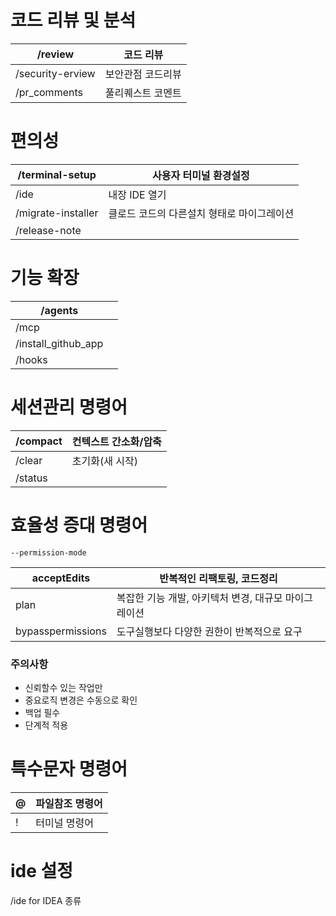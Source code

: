 # 코드 리뷰 및 분석

| /review          | 코드 리뷰     |
| ---------------- | --------- |
| /security-erview | 보안관점 코드리뷰 |
| /pr_comments     | 풀리퀘스트 코멘트 |

# 편의성

| /terminal-setup    | 사용자 터미널 환경설정            |
| ------------------ | ----------------------- |
| /ide               | 내장 IDE 열기               |
| /migrate-installer | 클로드 코드의 다른설치 형태로 마이그레이션 |
| /release-note      |                         |
# 기능 확장

| /agents             |     |
| ------------------- | --- |
| /mcp                |     |
| /install_github_app |     |
| /hooks              |     |
# 세션관리 명령어

| /compact | 컨텍스트 간소화/압축 |
| -------- | ----------- |
| /clear   | 초기화(새 시작)   |
| /status  |             |
# 효율성 증대 명령어
`--permission-mode`

| acceptEdits       | 반복적인 리팩토링, 코드정리                |
| ----------------- | ------------------------------ |
| plan              | 복잡한 기능 개발, 아키텍처 변경, 대규모 마이그레이션 |
| bypasspermissions | 도구실행보다 다양한 권한이 반복적으로 요구        |
### 주의사항
- 신뢰할수 있는 작업만
- 중요로직 변경은 수동으로 확인
- 백업 필수
- 단계적 적용
# 특수문자 명령어

| @   | 파일참조 명령어 |
| --- | -------- |
| !   | 터미널 명령어  |
# ide 설정
/ide for IDEA 종류
